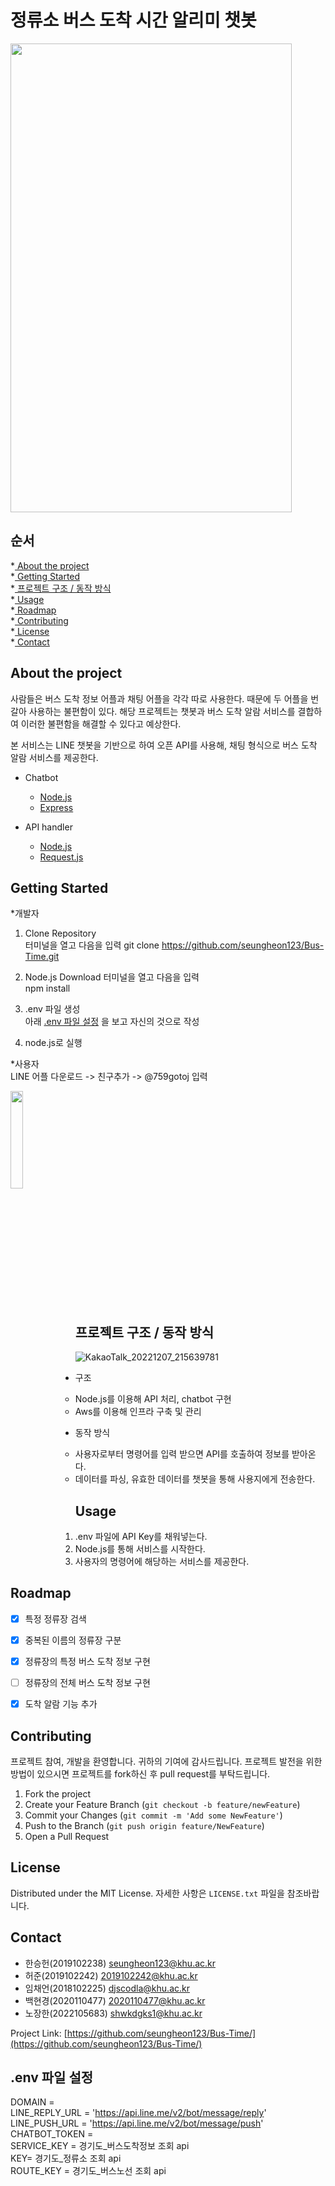 # 정류소 버스 도착 시간 알리미 챗봇 
<img src="https://user-images.githubusercontent.com/52253037/206446856-4b1818c3-169e-42eb-b207-6fba4d0771db.png" width = "450" height= "750" />


## 순서
*[ About the project](#About-the-project)  
*[ Getting Started](#Getting-Started)  
*[ 프로젝트 구조 / 동작 방식](#프로젝트-구조--동작-방식)  
*[ Usage](#Usage)  
*[ Roadmap](#Roadmap)  
*[ Contributing](#Contributing)  
*[ License](#License)  
*[ Contact](#Contact)  

## About the project
사람들은 버스 도착 정보 어플과 채팅 어플을 각각 따로 사용한다. 때문에 두 어플을 번갈아 사용하는 불편함이 있다. 
해당 프로젝트는 챗봇과 버스 도착 알람 서비스를 결합하여 이러한 불편함을 해결할 수 있다고 예상한다.

본 서비스는 LINE 챗봇을 기반으로 하여 오픈 API를 사용해, 채팅 형식으로 버스 도착 알람 서비스를 제공한다.

* Chatbot
  * [Node.js](https://nodejs.org/ko/download/)
  * [Express](https://expressjs.com/ko/)
  
* API handler
  * [Node.js](https://nodejs.org/ko/download/)
  * [Request.js](https://www.npmjs.com/package/request)
  


## Getting Started
*개발자
1. Clone Repository  
터미널을 열고 다음을 입력
git clone https://github.com/seungheon123/Bus-Time.git  

2. Node.js Download
터미널을 열고 다음을 입력  
npm install  

3. .env 파일 생성  
아래 [.env 파일 설정](#env-파일-설정) 을 보고 자신의 것으로 작성

4. node.js로 실행  

*사용자  
LINE 어플 다운로드 -> 친구추가 -> @759gotoj 입력  

<img src="https://user-images.githubusercontent.com/52253037/206449669-1706f52c-cdf2-4a78-b4c8-915a714627b1.png" width = "20%" height= "20%" align="left"/><br> </br> <br> </br><br> </br> <br> </br><br> </br> <br> </br><br> </br> <br> </br><br> </br> <br> </br>

## 프로젝트 구조 / 동작 방식
![KakaoTalk_20221207_215639781](https://user-images.githubusercontent.com/115313598/206440180-76f08a12-697e-475a-80da-015a9b8c3bbf.png)

* 구조
  * Node.js를 이용해 API 처리, chatbot 구현
  * Aws를 이용해 인프라 구축 및 관리

* 동작 방식
  * 사용자로부터 명령어를 입력 받으면 API를 호출하여 정보를 받아온다.
  * 데이터를 파싱, 유효한 데이터를 챗봇을 통해 사용지에게 전송한다.

## Usage
1. .env 파일에 API Key를 채워넣는다.
2. Node.js를 통해 서비스를 시작한다.
3. 사용자의 명령어에 해당하는 서비스를 제공한다.


## Roadmap
* [X] 특정 정류장 검색
* [X] 중복된 이름의 정류장 구분
* [X] 정류장의 특정 버스 도착 정보 구현
* [ ] 정류장의 전체 버스 도착 정보 구현
* [X] 도착 알람 기능 추가


## Contributing
프로젝트 참여, 개발을 환영합니다. 귀하의 기여에 감사드립니다.
프로젝트 발전을 위한 방법이 있으시면 프로젝트를 fork하신 후 pull request를 부탁드립니다.

1. Fork the project
2. Create your Feature Branch (```git checkout -b feature/newFeature```)
3. Commit your Changes (```git commit -m 'Add some NewFeature'```)
4. Push to the Branch (```git push origin feature/NewFeature```)
5. Open a Pull Request

## License
Distributed under the MIT License.
자세한 사항은 ```LICENSE.txt``` 파일을 참조바랍니다.

## Contact
* 한승헌(2019102238)  seungheon123@khu.ac.kr
* 허준(2019102242)   2019102242@khu.ac.kr
* 임채언(2018102225)  djscodla@khu.ac.kr
* 백현경(2020110477)  2020110477@khu.ac.kr
* 노장한(2022105683)  shwkdgks1@khu.ac.kr

Project Link: [https://github.com/seungheon123/Bus-Time/](https://github.com/seungheon123/Bus-Time/)

## .env 파일 설정
DOMAIN =    
LINE_REPLY_URL = 'https://api.line.me/v2/bot/message/reply'   
LINE_PUSH_URL = 'https://api.line.me/v2/bot/message/push'   
CHATBOT_TOKEN =     
SERVICE_KEY = 경기도_버스도착정보 조회 api    
KEY= 경기도_정류소 조회 api    
ROUTE_KEY = 경기도_버스노선 조회 api    
